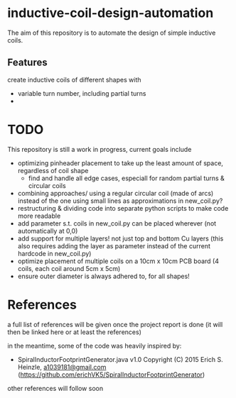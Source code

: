 # inductive-coil-design-automation
The aim of this repository is to automate the design of simple inductive coils. 

## Features
create inductive coils of different shapes with
- variable turn number, including partial turns
- 
# TODO
This repository is still a work in progress, current goals include
- optimizing pinheader placement to take up the least amount of space, regardless of coil shape
    - find and handle all edge cases, especiall for random partial turns & circular coils
- combining approaches/ using a regular circular coil (made of arcs) instead of the one using small lines as approximations in new_coil.py?
- restructuring & dividing code into separate python scripts to make code more readable
- add parameter s.t. coils in new_coil.py can be placed wherever (not automatically at 0,0)
- add support for multiple layers! not just top and bottom Cu layers (this also requires adding the layer as parameter instead of the current hardcode in new_coil.py)
- optimize placement of multiple coils on a 10cm x 10cm PCB board (4 coils, each coil around 5cm x 5cm)
- ensure outer diameter is always adhered to, for all shapes!

# References
a full list of references will be given once the project report is done (it will then be linked here or at least the references)

in the meantime, some of the code was heavily inspired by:
- SpiralInductorFootprintGenerator.java v1.0 Copyright (C) 2015 Erich S. Heinzle, a1039181@gmail.com (https://github.com/erichVK5/SpiralInductorFootprintGenerator)

other references will follow soon